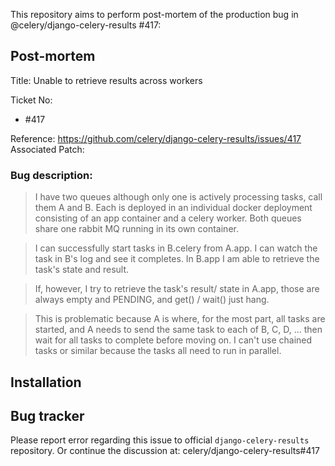 This repository aims to perform post-mortem of the production bug in @celery/django-celery-results #417:

## Post-mortem

Title: Unable to retrieve results across workers

Ticket No:
 - #417

Reference: https://github.com/celery/django-celery-results/issues/417
Associated Patch: 


### Bug description:

> I have two queues although only one is actively processing tasks, call them A and B. Each is deployed in an individual docker deployment consisting of an app container and a celery worker. Both queues share one rabbit MQ running in its own container.

> I can successfully start tasks in B.celery from A.app. I can watch the task in B's log and see it completes. In B.app I am able to retrieve the task's state and result.

> If, however, I try to retrieve the task's result/ state in A.app, those are always empty and PENDING, and get() / wait() just hang.

> This is problematic because A is where, for the most part, all tasks are started, and A needs to send the same task to each of B, C, D, ... then wait for all tasks to complete before moving on. I can't use chained tasks or similar because the tasks all need to run in parallel.


## Installation


## Bug tracker

Please report error regarding this issue to official `django-celery-results` repository. Or continue the discussion at: celery/django-celery-results#417
